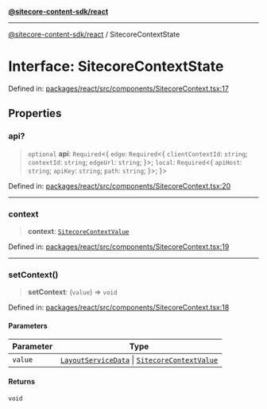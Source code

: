 [**@sitecore-content-sdk/react**](../README.md)

***

[@sitecore-content-sdk/react](../README.md) / SitecoreContextState

# Interface: SitecoreContextState

Defined in: [packages/react/src/components/SitecoreContext.tsx:17](https://github.com/Sitecore/xmc-jss-dev/blob/24bfb351cb3f21ca109885aec5c8f4d4d5e46084/packages/react/src/components/SitecoreContext.tsx#L17)

## Properties

### api?

> `optional` **api**: `Required`\<\{ `edge`: `Required`\<\{ `clientContextId`: `string`; `contextId`: `string`; `edgeUrl`: `string`; \}\>; `local`: `Required`\<\{ `apiHost`: `string`; `apiKey`: `string`; `path`: `string`; \}\>; \}\>

Defined in: [packages/react/src/components/SitecoreContext.tsx:20](https://github.com/Sitecore/xmc-jss-dev/blob/24bfb351cb3f21ca109885aec5c8f4d4d5e46084/packages/react/src/components/SitecoreContext.tsx#L20)

***

### context

> **context**: [`SitecoreContextValue`](../type-aliases/SitecoreContextValue.md)

Defined in: [packages/react/src/components/SitecoreContext.tsx:19](https://github.com/Sitecore/xmc-jss-dev/blob/24bfb351cb3f21ca109885aec5c8f4d4d5e46084/packages/react/src/components/SitecoreContext.tsx#L19)

***

### setContext()

> **setContext**: (`value`) => `void`

Defined in: [packages/react/src/components/SitecoreContext.tsx:18](https://github.com/Sitecore/xmc-jss-dev/blob/24bfb351cb3f21ca109885aec5c8f4d4d5e46084/packages/react/src/components/SitecoreContext.tsx#L18)

#### Parameters

| Parameter | Type |
| ------ | ------ |
| `value` | [`LayoutServiceData`](LayoutServiceData.md) \| [`SitecoreContextValue`](../type-aliases/SitecoreContextValue.md) |

#### Returns

`void`

